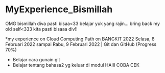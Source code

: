 # MyExperience_Bismillah
OMG bismillah diva pasti bisaa&lt;33 belajar yuk yang rajin... bring back my old self&lt;333 kita pasti bisaaa div!!

*my experience on Cloud Computing Path on BANGKIT 2022
Selasa, 8 Februari 2022 sampai Rabu, 9 Februari 2022 | Git dan GitHub (Progress 70%)
- Belajar cara gunain git
- Belajar tentang bahasa2 yg keluar di modul
HAIII COBA CEK

